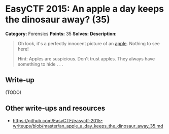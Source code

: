 # EasyCTF 2015: An apple a day keeps the dinosaur away? (35)

**Category:** Forensics
**Points:** 35
**Solves:** 
**Description:**

> Oh look, it's a perfectly innocent picture of an [apple](https://github.com/EasyCTF/easyctf-2015-writeups/blob/master/files/apple.jpg). Nothing to see here!
> 
> 
> Hint: Apples are suspicious. Don't trust apples. They always have something to hide . . .


## Write-up

(TODO)

## Other write-ups and resources

* <https://github.com/EasyCTF/easyctf-2015-writeups/blob/master/an_apple_a_day_keeps_the_dinosaur_away_35.md>
